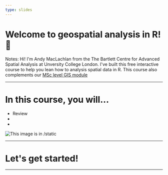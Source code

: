 ```yaml
---
type: slides
---
```



# Welcome to geospatial analysis in R! 🙌

Notes: Hi! I'm Andy MacLachlan from the The Bartlett Centre for Advanced Spatial Analysis at Unversity College London. I've built this free interactive course to help you lean how to analysis spatial data in R. This course also complements our [MSc level GIS module](https://andrewmaclachlan.github.io/CASA0005repo/)


---
# In this course, you will...

- Review
-
-
<img src="/casa_logo.jpg" alt="This image is in /static">


---

# Let's get started!

---









